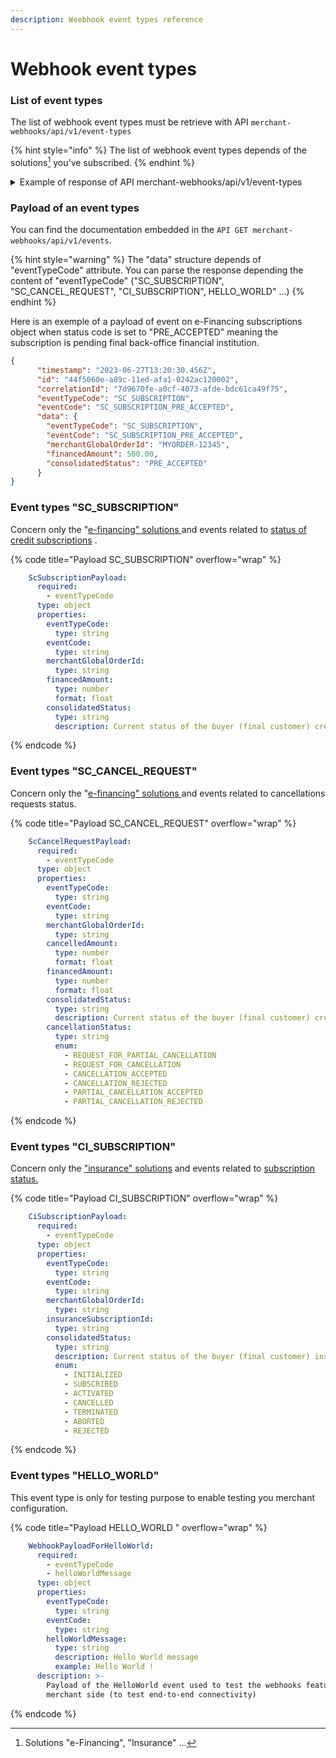 ```yaml
---
description: Weebhook event types reference
---
```


# Webhook event types

### List of event types

The list of webhook event types must be retrieve with API `merchant-webhooks/api/v1/event-types`

{% hint style="info" %}
The list of webhook event types depends of the solutions[^1] you've subscribed.&#x20;
{% endhint %}

<details>

<summary>Example of response of API merchant-webhooks/api/v1/event-types</summary>

{% code title="Response of API merchant-webhooks/api/v1/event-types" overflow="wrap" %}
```yaml
{

    "eventTypes": [

        {

            "eventTypeCode": "SC_SUBSCRIPTION",

            "description": "All status updates related to a credit subscription",

            "eventCodes": [

                {

                    "eventCode": "SC_SUBSCRIPTION_INITIALIZED",

                    "description": "Occurs whenever a credit subscription is initialized"

                },

                {

                    "eventCode": "SC_SUBSCRIPTION_PRE_ACCEPTED",

                    "description": "Occurs whenever a credit subscription is pre-accepted"

                },

                {

                    "eventCode": "SC_SUBSCRIPTION_ACCEPTED",

                    "description": "Occurs whenever a credit subscription is accepted"

                },

                {

                    "eventCode": "SC_SUBSCRIPTION_REJECTED",

                    "description": "Occurs whenever a credit subscription is rejected"

                },

                {

                    "eventCode": "SC_SUBSCRIPTION_CANCELLED",

                    "description": "Occurs whenever a credit subscription is cancelled"

                },

                {

                    "eventCode": "SC_SUBSCRIPTION_ABORTED",

                    "description": "Occurs whenever a credit subscription is aborted"

                }

            ]

        },

        {

            "eventTypeCode": "SC_CANCEL_REQUEST",

            "description": "All status updates related to a credit cancellation request (total or partial cancellation)",

            "eventCodes": [

                {

                    "eventCode": "SC_CANCEL_REQUEST_CANCELLATION_ACCEPTED",

                    "description": "Occurs whenever a credit total cancellation request is accepted"

                },

                {

                    "eventCode": "SC_CANCEL_REQUEST_CANCELLATION_REJECTED",

                    "description": "Occurs whenever a credit total cancellation request is rejected"

                },

                {

                    "eventCode": "SC_CANCEL_REQUEST_PARTIAL_CANCELLATION_ACCEPTED",

                    "description": "Occurs whenever a credit partial cancellation request is accepted"

                },

                {

                    "eventCode": "SC_CANCEL_REQUEST_PARTIAL_CANCELLATION_REJECTED",

                    "description": "Occurs whenever a credit partial cancellation request is rejected"

                }

            ]

        },

        {

            "eventTypeCode": "CI_SUBSCRIPTION",

            "description": "All status updates related to an insurance subscription",

            "eventCodes": [

                {

                    "eventCode": "CI_SUBSCRIPTION_SUBSCRIBED",

                    "description": "Occurs whenever an insurance is subscribed"

                },

                {

                    "eventCode": "CI_SUBSCRIPTION_REJECTED",

                    "description": "Occurs whenever an insurance is rejected"

                },

                {

                    "eventCode": "CI_SUBSCRIPTION_CANCELLED",

                    "description": "Occurs whenever an insurance is cancelled"

                },

                {

                    "eventCode": "CI_SUBSCRIPTION_ABORTED",

                    "description": "Occurs whenever an insurance is aborted"

                }

            ]

        }

    ]

}
```
{% endcode %}



</details>

### Payload of an event types

You can find the documentation embedded in the `API GET merchant-webhooks/api/v1/events`.

{% hint style="warning" %}
The "data" structure depends of "eventTypeCode" attribute. You can parse the response depending the content of "eventTypeCode" ("SC\_SUBSCRIPTION",  "SC\_CANCEL\_REQUEST", "CI\_SUBSCRIPTION", HELLO\_WORLD" ...)
{% endhint %}

Here is an exemple of  a payload of event on e-Financing subscriptions object when status code is set to "PRE\_ACCEPTED" meaning the subscription is pending final back-office financial institution.

```json
{
      "timestamp": "2023-06-27T13:20:30.456Z",
      "id": "44f5060e-a89c-11ed-afa1-0242ac120002",
      "correlationId": "7d9670fe-a0cf-4073-afde-bdc61ca49f75",
      "eventTypeCode": "SC_SUBSCRIPTION",
      "eventCode": "SC_SUBSCRIPTION_PRE_ACCEPTED",
      "data": {
        "eventTypeCode": "SC_SUBSCRIPTION",
        "eventCode": "SC_SUBSCRIPTION_PRE_ACCEPTED",
        "merchantGlobalOrderId": "MYORDER-12345",
        "financedAmount": 500.00,
        "consolidatedStatus": "PRE_ACCEPTED"
      }
}
```

### Event types "SC\_SUBSCRIPTION"

Concern only the "[e-financing" solutions ](../../solutions-reference/credit/#e-financing-solution-codes)and events related to [status of credit subscriptions](../../solutions-reference/credit/e-financing-status-life-cycle.md#statuses-definition) .

{% code title="Payload SC_SUBSCRIPTION" overflow="wrap" %}
```yaml
    ScSubscriptionPayload:
      required:
        - eventTypeCode
      type: object
      properties:
        eventTypeCode:
          type: string
        eventCode:
          type: string
        merchantGlobalOrderId:
          type: string
        financedAmount:
          type: number
          format: float
        consolidatedStatus:
          type: string
          description: Current status of the buyer (final customer) credit subscription
```
{% endcode %}

### Event types "SC\_CANCEL\_REQUEST"

Concern only the "[e-financing" solutions ](../../solutions-reference/credit/#e-financing-solution-codes)and events related to cancellations requests status.

{% code title="Payload SC_CANCEL_REQUEST" overflow="wrap" %}
```yaml
    ScCancelRequestPayload:
      required:
        - eventTypeCode
      type: object
      properties:
        eventTypeCode:
          type: string
        eventCode:
          type: string
        merchantGlobalOrderId:
          type: string
        cancelledAmount:
          type: number
          format: float
        financedAmount:
          type: number
          format: float
        consolidatedStatus:
          type: string
          description: Current status of the buyer (final customer) credit subscription
        cancellationStatus:
          type: string
          enum:
            - REQUEST_FOR_PARTIAL_CANCELLATION
            - REQUEST_FOR_CANCELLATION
            - CANCELLATION_ACCEPTED
            - CANCELLATION_REJECTED
            - PARTIAL_CANCELLATION_ACCEPTED
            - PARTIAL_CANCELLATION_REJECTED
```
{% endcode %}

### Event types "CI\_SUBSCRIPTION"

Concern only the ["insurance" solutions](../../solutions-reference/insurance/#insurance-solutions-codes) and events related to [subscription status.](../../solutions-reference/insurance/insurance-status-life-cycle.md#statuses-definition)

{% code title="Payload CI_SUBSCRIPTION" overflow="wrap" %}
```yaml
    CiSubscriptionPayload:
      required:
        - eventTypeCode
      type: object
      properties:
        eventTypeCode:
          type: string
        eventCode:
          type: string
        merchantGlobalOrderId:
          type: string
        insuranceSubscriptionId:
          type: string
        consolidatedStatus:
          type: string
          description: Current status of the buyer (final customer) insurance subscription
          enum:
            - INITIALIZED
            - SUBSCRIBED
            - ACTIVATED
            - CANCELLED
            - TERMINATED
            - ABORTED
            - REJECTED
```
{% endcode %}

### Event types "HELLO\_WORLD"

This event type is only for testing purpose to enable testing you merchant configuration.

{% code title="Payload HELLO_WORLD " overflow="wrap" %}
```yaml
    WebhookPayloadForHelloWorld:
      required:
        - eventTypeCode
        - helloWorldMessage
      type: object
      properties:
        eventTypeCode:
          type: string
        eventCode:
          type: string
        helloWorldMessage:
          type: string
          description: Hello World message
          example: Hello World !
      description: >-
        Payload of the HelloWorld event used to test the webhooks feature on the
        merchant side (to test end-to-end connectivity)
```
{% endcode %}

[^1]: Solutions "e-Financing", "Insurance" ...
